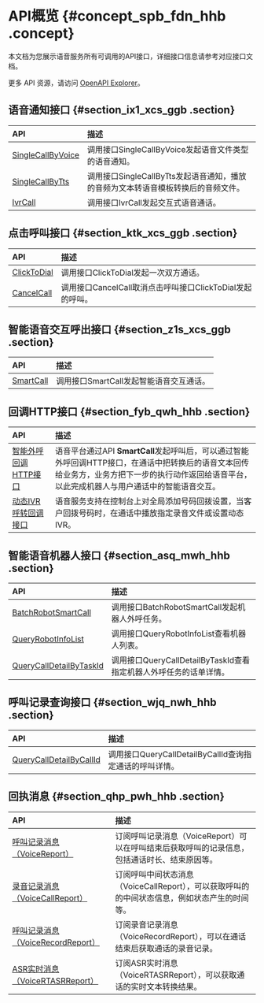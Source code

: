 # API概览 {#concept_spb_fdn_hhb .concept}

本文档为您展示语音服务所有可调用的API接口，详细接口信息请参考对应接口文档。

更多 API 资源，请访问 [OpenAPI Explorer](https://api.aliyun.com/)。

## 语音通知接口 {#section_ix1_xcs_ggb .section}

|API|描述|
|:--|:-|
|[SingleCallByVoice](cn.zh-CN/API参考/语音通知/SingleCallByVoice.md)|调用接口SingleCallByVoice发起语音文件类型的语音通知。|
|[SingleCallByTts](cn.zh-CN/API参考/语音通知/SingleCallByTts.md)|调用接口SingleCallByTts发起语音通知，播放的音频为文本转语音模板转换后的音频文件。|
|[IvrCall](cn.zh-CN/API参考/语音通知/IvrCall.md)|调用接口IvrCall发起交互式语音通话。|

## 点击呼叫接口 {#section_ktk_xcs_ggb .section}

|API|描述|
|:--|:-|
|[ClickToDial](cn.zh-CN/API参考/点击呼叫/ClickToDial.md)|调用接口ClickToDial发起一次双方通话。|
|[CancelCall](cn.zh-CN/API参考/点击呼叫/CancelCall.md)|调用接口CancelCall取消点击呼叫接口ClickToDial发起的呼叫。|

## 智能语音交互呼出接口 {#section_z1s_xcs_ggb .section}

|API|描述|
|:--|:-|
|[SmartCall](cn.zh-CN/API参考/智能语音交互呼出/SmartCall.md)|调用接口SmartCall发起智能语音交互通话。|

## 回调HTTP接口 {#section_fyb_qwh_hhb .section}

|API|描述|
|:--|:-|
|[智能外呼回调HTTP接口](cn.zh-CN/API参考/回调HTTP接口/智能外呼回调HTTP接口.md)|语音平台通过API **SmartCall**发起呼叫后，可以通过智能外呼回调HTTP接口，在通话中把转换后的语音文本回传给业务方，业务方把下一步的执行动作返回给语音平台，以此完成机器人与用户通话中的智能语音交互。|
|[动态IVR呼转回调接口](cn.zh-CN/API参考/回调HTTP接口/动态IVR呼转回调接口.md)|语音服务支持在控制台上对全局添加号码回拨设置，当客户回拨号码时，在通话中播放指定录音文件或设置动态IVR。|

## 智能语音机器人接口 {#section_asq_mwh_hhb .section}

|API|描述|
|:--|:-|
|[BatchRobotSmartCall](cn.zh-CN/API参考/智能语音机器人/BatchRobotSmartCall.md)|调用接口BatchRobotSmartCall发起机器人外呼任务。|
|[QueryRobotInfoList](cn.zh-CN/API参考/智能语音机器人/QueryRobotInfoList.md)|调用接口QueryRobotInfoList查看机器人列表。|
|[QueryCallDetailByTaskId](cn.zh-CN/API参考/智能语音机器人/QueryCallDetailByTaskId.md)|调用接口QueryCallDetailByTaskId查看指定机器人外呼任务的话单详情。|

## 呼叫记录查询接口 {#section_wjq_nwh_hhb .section}

|API|描述|
|:--|:-|
|[QueryCallDetailByCallId](cn.zh-CN/API参考/呼叫记录查询/QueryCallDetailByCallId.md)|调用接口QueryCallDetailByCallId查询指定通话的呼叫详情。|

## 回执消息 {#section_qhp_pwh_hhb .section}

|API|描述|
|:--|:-|
|[呼叫记录消息（VoiceReport）](cn.zh-CN/API参考/消息回执/VoiceReport.md)|订阅呼叫记录消息（VoiceReport）可以在呼叫结束后获取呼叫的记录信息，包括通话时长、结束原因等。|
|[录音记录消息（VoiceCallReport）](cn.zh-CN/API参考/消息回执/VoiceReport.md)|订阅呼叫中间状态消息（VoiceCallReport），可以获取呼叫的的中间状态信息，例如状态产生的时间等。|
|[呼叫记录消息（VoiceRecordReport）](cn.zh-CN/API参考/消息回执/VoiceReport.md)|订阅录音记录消息（VoiceRecordReport），可以在通话结束后获取通话的录音记录。|
|[ASR实时消息（VoiceRTASRReport）](cn.zh-CN/API参考/消息回执/VoiceReport.md)|订阅ASR实时消息（VoiceRTASRReport），可以获取通话的实时文本转换结果。|

